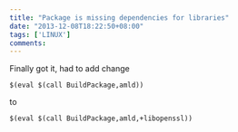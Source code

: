 ```yaml
---
title: "Package is missing dependencies for libraries"
date: "2013-12-08T18:22:50+08:00"
tags: ['LINUX']
comments: 
---
```



[](http://stackoverflow.com/questions/19184631/package-is-missing-dependencies-for-libraries-openwrt)

Finally got it, had to add change

`$(eval $(call BuildPackage,amld))`

to

`$(eval $(call BuildPackage,amld,+libopenssl))`
